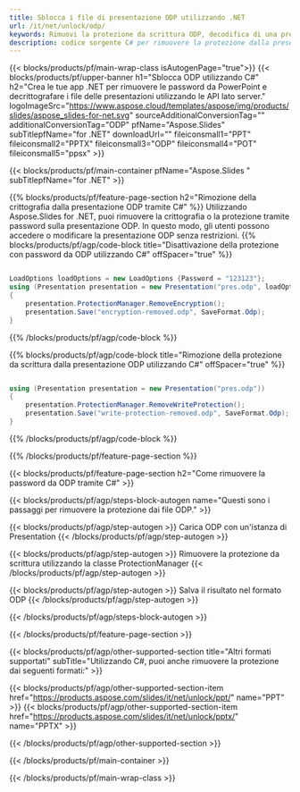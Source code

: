 ```yaml
---
title: Sblocca i file di presentazione ODP utilizzando .NET
url: /it/net/unlock/odp/
keywords: Rimuovi la protezione da scrittura ODP, decodifica di una presentazione ODP, sblocca presentazione ODP, rimuovi protezione ODP
description: codice sorgente C# per rimuovere la protezione dalla presentazione ODP.
---
```


{{< blocks/products/pf/main-wrap-class isAutogenPage="true">}}
{{< blocks/products/pf/upper-banner h1="Sblocca ODP utilizzando C#" h2="Crea le tue app .NET per rimuovere le password da PowerPoint e decrittografare i file delle presentazioni utilizzando le API lato server." logoImageSrc="https://www.aspose.cloud/templates/aspose/img/products/slides/aspose_slides-for-net.svg" sourceAdditionalConversionTag="" additionalConversionTag="ODP" pfName="Aspose.Slides" subTitlepfName="for .NET" downloadUrl="" fileiconsmall1="PPT" fileiconsmall2="PPTX" fileiconsmall3="ODP" fileiconsmall4="POT" fileiconsmall5="ppsx" >}}

{{< blocks/products/pf/main-container pfName="Aspose.Slides " subTitlepfName="for .NET" >}}

{{% blocks/products/pf/feature-page-section  h2="Rimozione della crittografia dalla presentazione ODP tramite C#" %}}
Utilizzando Aspose.Slides for .NET, puoi rimuovere la crittografia o la protezione tramite password sulla presentazione ODP. In questo modo, gli utenti possono accedere o modificare la presentazione ODP senza restrizioni.
{{% blocks/products/pf/agp/code-block title="Disattivazione della protezione con password da ODP utilizzando C#" offSpacer="true" %}}

```cs

LoadOptions loadOptions = new LoadOptions {Password = "123123"};
using (Presentation presentation = new Presentation("pres.odp", loadOptions))
{
    presentation.ProtectionManager.RemoveEncryption();
    presentation.Save("encryption-removed.odp", SaveFormat.Odp);
}
```

{{% /blocks/products/pf/agp/code-block %}}

{{% blocks/products/pf/agp/code-block title="Rimozione della protezione da scrittura dalla presentazione ODP utilizzando C#" offSpacer="true" %}}

```cs

using (Presentation presentation = new Presentation("pres.odp"))
{
    presentation.ProtectionManager.RemoveWriteProtection();
    presentation.Save("write-protection-removed.odp", SaveFormat.Odp);
}
```

{{% /blocks/products/pf/agp/code-block %}}

{{% /blocks/products/pf/feature-page-section %}}

{{< blocks/products/pf/feature-page-section  h2="Come rimuovere la password da ODP tramite C#" >}}

{{< blocks/products/pf/agp/steps-block-autogen name="Questi sono i passaggi per rimuovere la protezione dai file ODP." >}}

{{< blocks/products/pf/agp/step-autogen >}}
Carica ODP con un'istanza di Presentation
{{< /blocks/products/pf/agp/step-autogen >}}

{{< blocks/products/pf/agp/step-autogen >}}
Rimuovere la protezione da scrittura utilizzando la classe ProtectionManager
{{< /blocks/products/pf/agp/step-autogen >}}

{{< blocks/products/pf/agp/step-autogen >}}
Salva il risultato nel formato ODP
{{< /blocks/products/pf/agp/step-autogen >}}

{{< /blocks/products/pf/agp/steps-block-autogen >}}

{{< /blocks/products/pf/feature-page-section >}}

{{< blocks/products/pf/agp/other-supported-section title="Altri formati supportati" subTitle="Utilizzando C#, puoi anche rimuovere la protezione dai seguenti formati:" >}}

{{< blocks/products/pf/agp/other-supported-section-item href="https://products.aspose.com/slides/it/net/unlock/ppt/" name="PPT" >}}
{{< blocks/products/pf/agp/other-supported-section-item href="https://products.aspose.com/slides/it/net/unlock/pptx/" name="PPTX" >}}


{{< /blocks/products/pf/agp/other-supported-section >}}

{{< /blocks/products/pf/main-container >}}
    
{{< /blocks/products/pf/main-wrap-class >}}